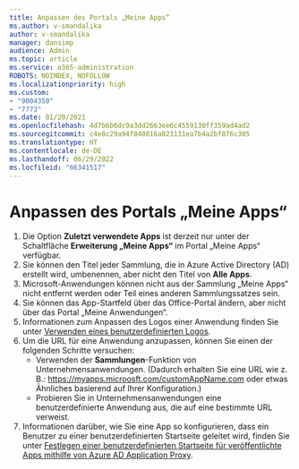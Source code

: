 ```yaml
---
title: Anpassen des Portals „Meine Apps“
ms.author: v-smandalika
author: v-smandalika
manager: dansimp
audience: Admin
ms.topic: article
ms.service: o365-administration
ROBOTS: NOINDEX, NOFOLLOW
ms.localizationpriority: high
ms.custom:
- "9004350"
- "7773"
ms.date: 01/20/2021
ms.openlocfilehash: 4d7b6b6dc9a3dd2663ee6c4559130ff359ad4ad2
ms.sourcegitcommit: c4e8c29a94f840816a023131ea7b4a2bf876c305
ms.translationtype: HT
ms.contentlocale: de-DE
ms.lasthandoff: 06/29/2022
ms.locfileid: "66341517"
---
```

# <a name="customize-myapps-portal"></a>Anpassen des Portals „Meine Apps“

1. Die Option **Zuletzt verwendete Apps** ist derzeit nur unter der Schaltfläche **Erweiterung „Meine Apps“** im Portal „Meine Apps“ verfügbar.
2. Sie können den Titel jeder Sammlung, die in Azure Active Directory (AD) erstellt wird, umbenennen, aber nicht den Titel von **Alle Apps**.
3. Microsoft-Anwendungen können nicht aus der Sammlung „Meine Apps“ nicht entfernt werden oder Teil eines anderen Sammlungssatzes sein.
4. Sie können das App-Startfeld über das Office-Portal ändern, aber nicht über das Portal „Meine Anwendungen“.
5. Informationen zum Anpassen des Logos einer Anwendung finden Sie unter [Verwenden eines benutzerdefinierten Logos](https://docs.microsoft.com/azure/active-directory/manage-apps/add-application-portal-configure#use-a-custom-logo).
6. Um die URL für eine Anwendung anzupassen, können Sie einen der folgenden Schritte versuchen:
    - Verwenden der **Sammlungen**-Funktion von Unternehmensanwendungen. (Dadurch erhalten Sie eine URL wie z. B.: https://myapps.microosft.com/customAppName.com oder etwas Ähnliches basierend auf Ihrer Konfiguration.)
    - Probieren Sie in Unternehmensanwendungen eine benutzerdefinierte Anwendung aus, die auf eine bestimmte URL verweist.
7. Informationen darüber, wie Sie eine App so konfigurieren, dass ein Benutzer zu einer benutzerdefinierten Startseite geleitet wird, finden Sie unter [Festlegen einer benutzerdefinierten Startseite für veröffentlichte Apps mithilfe von Azure AD Application Proxy](https://docs.microsoft.com/azure/active-directory/app-proxy/application-proxy-configure-custom-home-page).
